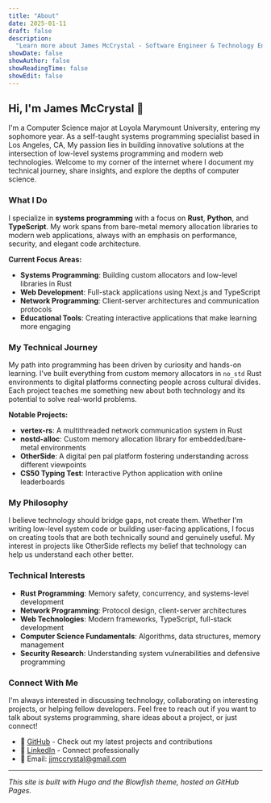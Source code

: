 ```yaml
---
title: "About"
date: 2025-01-11
draft: false
description:
  "Learn more about James McCrystal - Software Engineer & Technology Enthusiast"
showDate: false
showAuthor: false
showReadingTime: false
showEdit: false
---
```


## Hi, I'm James McCrystal 👋

I'm a Computer Science major at Loyola Marymount University, entering my
sophomore year. As a self-taught systems programming specialist based in Los
Angeles, CA, My passion lies in building innovative solutions at the
intersection of low-level systems programming and modern web technologies.
Welcome to my corner of the internet where I document my technical journey,
share insights, and explore the depths of computer science.

### What I Do

I specialize in **systems programming** with a focus on **Rust**, **Python**,
and **TypeScript**. My work spans from bare-metal memory allocation libraries to
modern web applications, always with an emphasis on performance, security, and
elegant code architecture.

**Current Focus Areas:**

- **Systems Programming**: Building custom allocators and low-level libraries in
  Rust
- **Web Development**: Full-stack applications using Next.js and TypeScript
- **Network Programming**: Client-server architectures and communication
  protocols
- **Educational Tools**: Creating interactive applications that make learning
  more engaging

### My Technical Journey

My path into programming has been driven by curiosity and hands-on learning.
I've built everything from custom memory allocators in `no_std` Rust
environments to digital platforms connecting people across cultural divides.
Each project teaches me something new about both technology and its potential to
solve real-world problems.

**Notable Projects:**

- **vertex-rs**: A multithreaded network communication system in Rust
- **nostd-alloc**: Custom memory allocation library for embedded/bare-metal
  environments
- **OtherSide**: A digital pen pal platform fostering understanding across
  different viewpoints
- **CS50 Typing Test**: Interactive Python application with online leaderboards

### My Philosophy

I believe technology should bridge gaps, not create them. Whether I'm writing
low-level system code or building user-facing applications, I focus on creating
tools that are both technically sound and genuinely useful. My interest in
projects like OtherSide reflects my belief that technology can help us
understand each other better.

### Technical Interests

- **Rust Programming**: Memory safety, concurrency, and systems-level
  development
- **Network Programming**: Protocol design, client-server architectures
- **Web Technologies**: Modern frameworks, TypeScript, full-stack development
- **Computer Science Fundamentals**: Algorithms, data structures, memory
  management
- **Security Research**: Understanding system vulnerabilities and defensive
  programming

### Connect With Me

I'm always interested in discussing technology, collaborating on interesting
projects, or helping fellow developers. Feel free to reach out if you want to
talk about systems programming, share ideas about a project, or just connect!

- 🐙 [GitHub](https://github.com/jmccrystal) - Check out my latest projects and
  contributions
- 💼 [LinkedIn](https://www.linkedin.com/in/james-mccrystal/) - Connect
  professionally
- 📧 Email: jjmccrystal@gmail.com

---

_This site is built with Hugo and the Blowfish theme, hosted on GitHub Pages._
